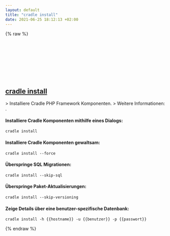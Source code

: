 ```yaml
---
layout: default
title: "cradle install"
date: 2021-06-25 18:12:13 +02:00
---
```

{% raw %}
<h2 id="cradle-install">
  <a href="/de/common/cradle-install.html">cradle install</a> <a href="#cradle-install"><svg class="icon">
    <use href="/assets/images/unicode_sprite.svg#link" />
  </svg></a>
</h2>
> Installiere Cradle PHP Framework Komponenten.
> Weitere Informationen: <https://cradlephp.github.io/docs/3.B.-Reference-Command-Line-Tools.html#install>.

#### Installiere Cradle Komponenten mithilfe eines Dialogs:
```shell
cradle install
```
#### Installiere Cradle Komponenten gewaltsam:
```shell
cradle install --force
```
#### Überspringe SQL Migrationen:
```shell
cradle install --skip-sql
```
#### Überspringe Paket-Aktualisierungen:
```shell
cradle install --skip-versioning
```
#### Zeige Details über eine benutzer-spezifische Datenbank:
```shell
cradle install -h {{hostname}} -u {{benutzer}} -p {{passwort}}
```
{% endraw %}